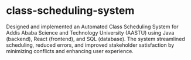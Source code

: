 # class-scheduling-system
 Designed and implemented an Automated Class Scheduling System for Addis Ababa Science and Technology University (AASTU) using Java (backend), React (frontend), and SQL (database). The system streamlined scheduling, reduced errors, and improved stakeholder satisfaction by minimizing conflicts and enhancing user experience.
